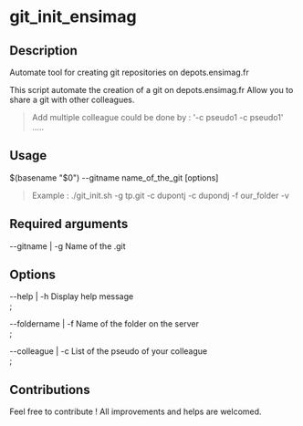 # git_init_ensimag

## Description
Automate tool for creating git repositories on depots.ensimag.fr

This script automate the creation of a git on depots.ensimag.fr
Allow you to share a git with other colleagues.
> Add multiple colleague could be done by : '-c pseudo1 -c pseudo1' .....

## Usage
$(basename "$0")  --gitname name_of_the_git [options]
>Example : ./git_init.sh -g tp.git -c dupontj -c dupondj -f our_folder -v

## Required arguments
--gitname | -g       Name of the .git

## Options
--help | -h          Display help message<br/>;


--foldername | -f    Name of the folder on the server<br/>;


--colleague | -c     List of the pseudo of your colleague<br/>;


## Contributions

Feel free to contribute ! All improvements and helps are welcomed.
